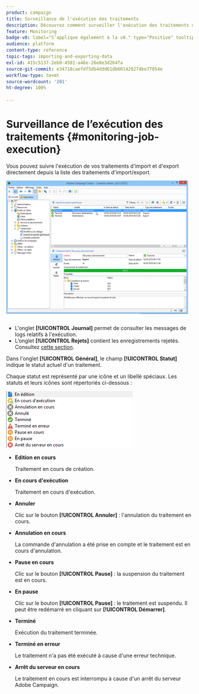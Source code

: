 ```yaml
---
product: campaign
title: Surveillance de l'exécution des traitements
description: Découvrez comment surveiller l'exécution des traitements d'import et d'export.
feature: Monitoring
badge-v8: label="S’applique également à la v8." type="Positive" tooltip="S’applique également à Campaign v8."
audience: platform
content-type: reference
topic-tags: importing-and-exporting-data
exl-id: 415c5137-2eb0-4581-a46e-26e8e3d264fa
source-git-commit: e34718caefdf5db4ddd61db601420274be77054e
workflow-type: tm+mt
source-wordcount: '201'
ht-degree: 100%

---
```


# Surveillance de l’exécution des traitements {#monitoring-job-execution}



Vous pouvez suivre l&#39;exécution de vos traitements d&#39;import et d&#39;export directement depuis la liste des traitements d&#39;import/export.

![](assets/s_ncs_user_export_list_and_details.png)

* L&#39;onglet **[!UICONTROL Journal]** permet de consulter les messages de logs relatifs à l&#39;exécution.
* L’onglet **[!UICONTROL Rejets]** contient les enregistrements rejetés. Consultez [cette section](../../platform/using/executing-import-jobs.md#behavior-in-the-event-of-an-error).

Dans l&#39;onglet **[!UICONTROL Général]**, le champ **[!UICONTROL Statut]** indique le statut actuel d&#39;un traitement.

Chaque statut est représenté par une icône et un libellé spéciaux. Les statuts et leurs icônes sont répertoriés ci-dessous :

![](assets/s_ncs_user_export_status.png)

* **Edition en cours**

  Traitement en cours de création.

* **En cours d&#39;exécution**

  Traitement en cours d&#39;exécution.

* **Annuler**

  Clic sur le bouton **[!UICONTROL Annuler]** : l&#39;annulation du traitement en cours.

* **Annulation en cours**

  La commande d&#39;annulation a été prise en compte et le traitement est en cours d&#39;annulation.

* **Pause en cours**

  Clic sur le bouton **[!UICONTROL Pause]** : la suspension du traitement est en cours.

* **En pause**

  Clic sur le bouton **[!UICONTROL Pause]** : le traitement est suspendu. Il peut être redémarré en cliquant sur **[!UICONTROL Démarrer]**.

* **Terminé**

  Exécution du traitement terminée.

* **Terminé en erreur**

  Le traitement n&#39;a pas été exécuté à cause d&#39;une erreur technique.

* **Arrêt du serveur en cours**

  Le traitement en cours est interrompu à cause d&#39;un arrêt du serveur Adobe Campaign.
